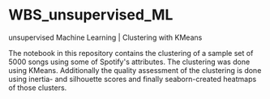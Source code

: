 # WBS_unsupervised_ML
unsupervised Machine Learning | Clustering with KMeans

The notebook in this repository contains the clustering of a sample set of 5000 songs using some of Spotify's attributes. The clustering was done using KMeans.
Additionally the quality assessment of the clustering is done using inertia- and silhouette scores and finally seaborn-created heatmaps of those clusters.
